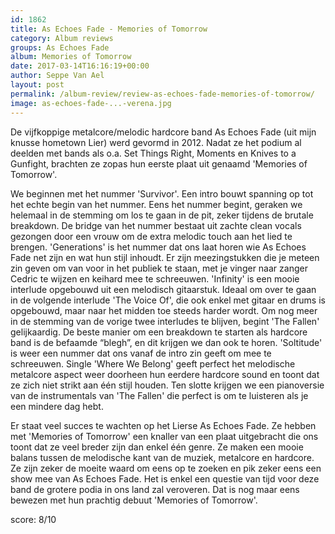 ```yaml
---
id: 1862
title: As Echoes Fade - Memories of Tomorrow
category: Album reviews
groups: As Echoes Fade
album: Memories of Tomorrow
date: 2017-03-14T16:16:19+00:00
author: Seppe Van Ael
layout: post
permalink: /album-review/review-as-echoes-fade-memories-of-tomorrow/
image: as-echoes-fade-...-verena.jpg
---
```

De vijfkoppige metalcore/melodic hardcore band As Echoes Fade (uit mijn knusse hometown Lier) werd gevormd in 2012. Nadat ze het podium al deelden met bands als o.a. Set Things Right, Moments en Knives to a Gunfight, brachten ze zopas hun eerste plaat uit genaamd 'Memories of Tomorrow'.

We beginnen met het nummer 'Survivor'. Een intro bouwt spanning op tot het echte begin van het nummer. Eens het nummer begint, geraken we helemaal in de stemming om los te gaan in de pit, zeker tijdens de brutale breakdown. De bridge van het nummer bestaat uit zachte clean vocals gezongen door een vrouw om de extra melodic touch aan het lied te brengen. 'Generations' is het nummer dat ons laat horen wie As Echoes Fade net zijn en wat hun stijl inhoudt. Er zijn meezingstukken die je meteen zin geven om van voor in het publiek te staan, met je vinger naar zanger Cedric te wijzen en keihard mee te schreeuwen. 'Infinity' is een mooie interlude opgebouwd uit een melodisch gitaarstuk. Ideaal om over te gaan in de volgende interlude 'The Voice Of', die ook enkel met gitaar en drums is opgebouwd, maar naar het midden toe steeds harder wordt. Om nog meer in de stemming van de vorige twee interludes te blijven, begint 'The Fallen' gelijkaardig. De beste manier om een breakdown te starten als hardcore band is de befaamde “blegh&#8221;, en dit krijgen we dan ook te horen. 'Soltitude' is weer een nummer dat ons vanaf de intro zin geeft om mee te schreeuwen. Single 'Where We Belong' geeft perfect het melodische metalcore aspect weer doorheen hun eerdere hardcore sound en toont dat ze zich niet strikt aan één stijl houden. Ten slotte krijgen we een pianoversie van de instrumentals van 'The Fallen' die perfect is om te luisteren als je een mindere dag hebt.

Er staat veel succes te wachten op het Lierse As Echoes Fade. Ze hebben met 'Memories of Tomorrow' een knaller van een plaat uitgebracht die ons toont dat ze veel breder zijn dan enkel één genre. Ze maken een mooie balans tussen de melodische kant van de muziek, metalcore en hardcore. Ze zijn zeker de moeite waard om eens op te zoeken en pik zeker eens een show mee van As Echoes Fade. Het is enkel een questie van tijd voor deze band de grotere podia in ons land zal veroveren. Dat is nog maar eens bewezen met hun prachtig debuut 'Memories of Tomorrow'.

score: 8/10


